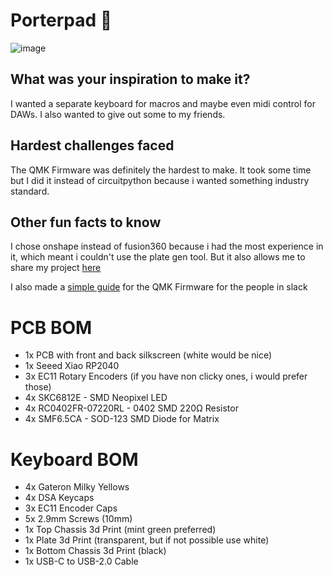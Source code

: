 # Porterpad 🎹
![image](https://github.com/user-attachments/assets/505b73cc-8365-4657-b879-b2d331d8b3dd)

## What was your inspiration to make it?
I wanted a separate keyboard for macros and maybe even midi control for DAWs. I also wanted to give out some to my friends.

## Hardest challenges faced
The QMK Firmware was definitely the hardest to make. It took some time but I did it instead of circuitpython because i wanted something industry standard.

## Other fun facts to know
I chose onshape instead of fusion360 because i had the most experience in it, which meant i couldn't use the plate gen tool. But it also allows me to share my project [here](https://cad.onshape.com/documents/61d943230a12fcbc1f772cb8/w/d8f3315bbaec89d5a2d0339b/e/b05043413dee042d916ef43c?renderMode=0&uiState=6714361283a7fb0fbd7b6b09)

I also made a [simple guide](https://docs.google.com/document/d/1JV8aVDMf2TwetxhckK0Wdf9FykIQtn7HA-_w5BLeQas) for the QMK Firmware for the people in slack

# PCB BOM
* 1x PCB with front and back silkscreen (white would be nice)
* 1x Seeed Xiao RP2040
* 3x EC11 Rotary Encoders (if you have non clicky ones, i would prefer those)
* 4x SKC6812E - SMD Neopixel LED
* 4x RC0402FR-07220RL - 0402 SMD 220Ω Resistor
* 4x SMF6.5CA - SOD-123 SMD Diode for Matrix

# Keyboard BOM
* 4x Gateron Milky Yellows
* 4x DSA Keycaps
* 3x EC11 Encoder Caps
* 5x 2.9mm Screws (10mm)
* 1x Top Chassis 3d Print (mint green preferred)
* 1x Plate 3d Print (transparent, but if not possible use white)
* 1x Bottom Chassis 3d Print (black)
* 1x USB-C to USB-2.0 Cable
